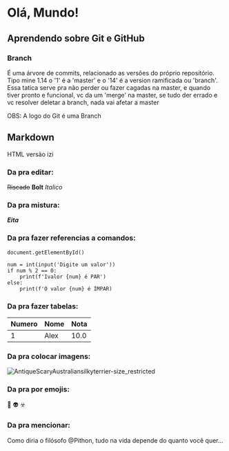 # Olá, Mundo!


## Aprendendo sobre Git e GitHub

### Branch
É uma árvore de commits, relacionado as versões do próprio repositório.
Tipo mine 1.14 o '1' é a 'master' e o '14' é a version ramificada ou 'branch'.
Essa tatica serve pra não perder ou fazer cagadas na master, e quando tiver pronto e funcional, vc da um 'merge' na master, se tudo der errado e vc resolver deletar a branch, nada vai afetar a master

OBS: A logo do Git é uma Branch

## Markdown
HTML versão izi

### Da pra editar:

~~Riscado~~
**Bolt**
_Italico_

### Da pra mistura:

__*Eita*__

### Da pra fazer referencias a comandos:

`document.getElementById()`

```
num = int(input('Digite um valor'))
if num % 2 == 0:
    print(f'Ivalor {num} é PAR')
else:
    print(f'O valor {num} é ÍMPAR)
```

### Da pra fazer tabelas:

Numero | Nome | Nota
---|---|---
1 | Alex | 10.0

### Da pra colocar imagens:

![AntiqueScaryAustraliansilkyterrier-size_restricted](https://user-images.githubusercontent.com/91887268/136850765-e7e33dec-6233-4e6a-af0e-836e767d183b.gif)

### Da pra por emojis:

🖖 👽 ☣️

### Da pra mencionar:

Como diria o filósofo @Pithon, tudo na vida depende do quanto você quer...
